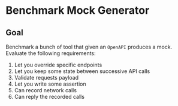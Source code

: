 # Benchmark Mock Generator

## Goal

Benchmark a bunch of tool that given an `OpenAPI` produces a mock. Evaluate the following requirements:

1. Let you override specific endpoints
2. Let you keep some state between successive API calls
3. Validate requests payload
4. Let you write some assertion
5. Can record network calls
6. Can reply the recorded calls
